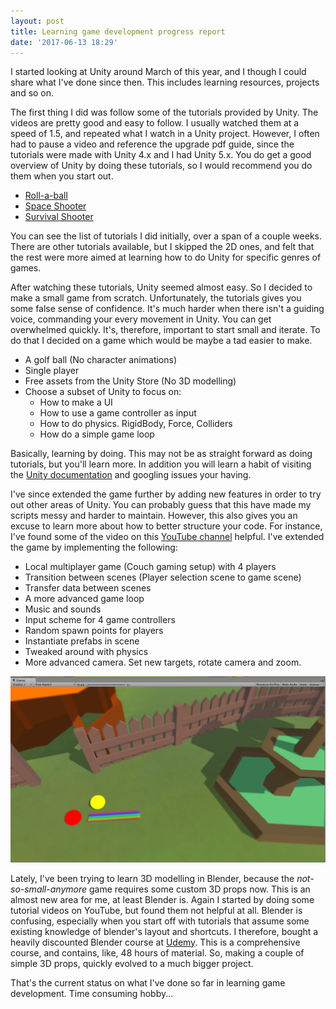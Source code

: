 ```yaml
---
layout: post
title: Learning game development progress report
date: '2017-06-13 18:29'
---
```


I started looking at Unity around March of this year, and I though I could share what I've done since then. This includes learning resources, projects and so on.

The first thing I did was follow some of the tutorials provided by Unity. The videos are pretty good and easy to follow. I usually watched them at a speed of 1.5, and repeated what I watch in a Unity project. However, I often had to pause a video and reference the upgrade pdf guide, since the tutorials were made with Unity 4.x and I had Unity 5.x. You do get a good overview of Unity by doing these tutorials, so I would recommend you do them when you start out.

* [Roll-a-ball](https://unity3d.com/learn/tutorials/projects/roll-ball-tutorial)
* [Space Shooter](https://unity3d.com/learn/tutorials/projects/space-shooter-tutorial)
* [Survival Shooter](https://unity3d.com/learn/tutorials/projects/survival-shooter-tutorial)

You can see the list of tutorials I did initially, over a span of a couple weeks. There are other tutorials available, but I skipped the 2D ones, and felt that the rest were more aimed at learning how to do Unity for specific genres of games.

After watching these tutorials, Unity seemed almost easy. So I decided to make a small game from scratch. Unfortunately, the tutorials gives you some false sense of confidence. It's much harder when there isn't a guiding voice, commanding your every movement in Unity. You can get overwhelmed quickly. It's, therefore, important to start small and iterate. To do that I decided on a game which would be maybe a tad easier to make.

* A golf ball (No character animations)
* Single player
* Free assets from the Unity Store (No 3D modelling)
* Choose a subset of Unity to focus on:
  * How to make a UI
  * How to use a game controller as input
  * How to do physics. RigidBody, Force, Colliders
  * How do a simple game loop

Basically, learning by doing. This may not be as straight forward as doing tutorials, but you'll learn more. In addition you will learn a habit of visiting the [Unity documentation](https://docs.unity3d.com/Manual/index.html) and googling issues your having.

I've since extended the game further by adding new features in order to try out other areas of Unity. You can probably guess that this have made my scripts messy and harder to maintain. However, this also gives you an excuse to learn more about how to better structure your code. For instance, I've found some of the video on this [YouTube channel](https://www.youtube.com/channel/UCifiUB82IZ6kCkjNXN8dwsQ) helpful. I've extended the game by implementing the following:

* Local multiplayer game (Couch gaming setup) with 4 players
* Transition between scenes (Player selection scene to game scene)
* Transfer data between scenes
* A more advanced game loop
* Music and sounds
* Input scheme for 4 game controllers
* Random spawn points for players
* Instantiate prefabs in scene
* Tweaked around with physics
* More advanced camera. Set new targets, rotate camera and zoom.

![Golf game](/assets/2017/game-dev-progress-report/golfgame.png)

Lately, I've been trying to learn 3D modelling in Blender, because the *not-so-small-anymore* game requires some custom 3D props now. This is an almost new area for me, at least Blender is. Again I started by doing some tutorial videos on YouTube, but found them not helpful at all. Blender is confusing, especially when you start off with tutorials that assume some existing knowledge of blender's layout and shortcuts. I therefore, bought a heavily discounted Blender course at [Udemy](https://www.udemy.com/blendertutorial/learn/v4/overview). This is a comprehensive course, and contains, like, 48 hours of material. So, making a couple of simple 3D props, quickly evolved to a much bigger project.

That's the current status on what I've done so far in learning game development. Time consuming hobby...
